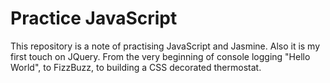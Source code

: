 # Practice JavaScript

This repository is a note of practising JavaScript and Jasmine. Also it is my first touch on JQuery. From the very beginning of console logging "Hello World", to FizzBuzz, to building a CSS decorated thermostat.